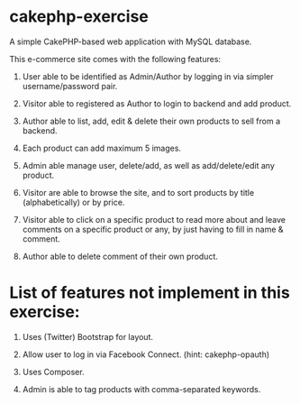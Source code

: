 cakephp-exercise
================

A simple CakePHP-based web application with MySQL database.

This e-commerce site comes with the following features:

1. User able to be identified as Admin/Author by logging in via simpler username/password pair.

2. Visitor able to registered as Author to login to backend and add product.

3. Author able to list, add, edit & delete their own products to sell from a backend.

4. Each product can add maximum 5 images. 

5. Admin able manage user, delete/add, as well as add/delete/edit any product.  

6. Visitor are able to browse the site, and to sort products by title (alphabetically) or by price.

7. Visitor able to click on a specific product to read more about and leave comments on a specific product or any,
by just having to fill in name & comment.

8. Author able to delete comment of their own product.


List of features not implement in this exercise:
================================================
1. Uses (Twitter) Bootstrap for layout.

2. Allow user to log in via Facebook Connect. (hint: cakephp-opauth)

3. Uses Composer.

4. Admin is able to tag products with comma-separated keywords.
